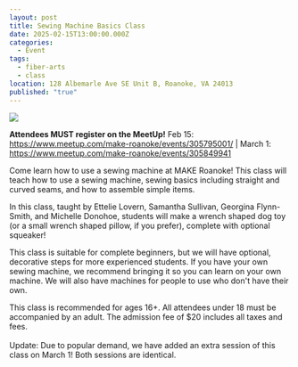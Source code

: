 ```yaml
---
layout: post
title: Sewing Machine Basics Class
date: 2025-02-15T13:00:00.000Z
categories:
  - Event
tags:
  - fiber-arts
  - class
location: 128 Albemarle Ave SE Unit B, Roanoke, VA 24013
published: "true"
---
```

![](/assets/images/sewing-machine-class-flyer-discord.png)

**Attendees MUST register on the MeetUp!** Feb 15: <https://www.meetup.com/make-roanoke/events/305795001/> | March 1: <https://www.meetup.com/make-roanoke/events/305849941>

Come learn how to use a sewing machine at MAKE Roanoke! This class will teach how to use a sewing machine, sewing basics including straight and curved seams, and how to assemble simple items.

In this class, taught by Ettelie Lovern, Samantha Sullivan, Georgina Flynn-Smith, and Michelle Donohoe, students will make a wrench shaped dog toy (or a small wrench shaped pillow, if you prefer), complete with optional squeaker!

This class is suitable for complete beginners, but we will have optional, decorative steps for more experienced students. If you have your own sewing machine, we recommend bringing it so you can learn on your own machine. We will also have machines for people to use who don't have their own.

This class is recommended for ages 16+. All attendees under 18 must be accompanied by an adult. The admission fee of $20 includes all taxes and fees.\
\
Update: Due to popular demand, we have added an extra session of this class on March 1! Both sessions are identical.
